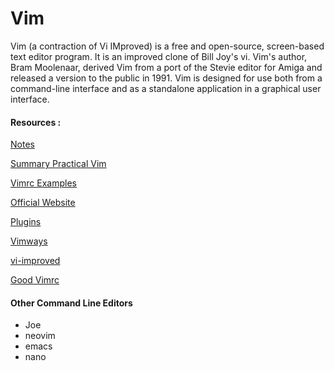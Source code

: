 # Vim

Vim (a contraction of Vi IMproved) is a free and open-source, screen-based text editor program. It is an improved clone of Bill Joy's vi. Vim's author, Bram Moolenaar, derived Vim from a port of the Stevie editor for Amiga and released a version to the public in 1991. Vim is designed for use both from a command-line interface and as a standalone application in a graphical user interface.

#### Resources : 

[Notes](notes.md)

[Summary Practical Vim](practical_vim/index.md)

[Vimrc Examples](vimrc.md)

[Official Website](https://www.vim.org/)

[Plugins](https://vimawesome.com/)

[Vimways](https://vimways.org/2019/)

[vi-improved](https://www.vi-improved.org/recommendations/)

[Good Vimrc](https://github.com/nelstrom/dotfiles)

#### Other Command Line Editors

- Joe
- neovim
- emacs
- nano

